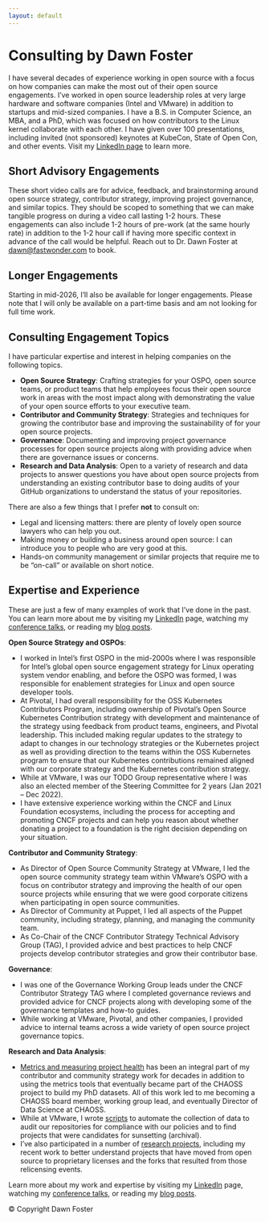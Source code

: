 ```yaml
---
layout: default
---
```


# Consulting by Dawn Foster
I have several decades of experience working in open source with a focus on how companies can make the most out of their open source engagements. I’ve worked in open source leadership roles at very large hardware and software companies (Intel and VMware) in addition to startups and mid-sized companies. I have a B.S. in Computer Science, an MBA, and a PhD, which was focused on how contributors to the Linux kernel collaborate with each other. I have given over 100 presentations, including invited (not sponsored) keynotes at KubeCon, State of Open Con, and other events. Visit my [LinkedIn page](https://www.linkedin.com/in/dawnfoster/) to learn more.


## **Short Advisory Engagements**

These short video calls are for advice, feedback, and brainstorming around open source strategy, contributor strategy, improving project governance, and similar topics. They should be scoped to something that we can make tangible progress on during a video call lasting 1-2 hours. These engagements can also include 1-2 hours of pre-work (at the same hourly rate) in addition to the 1-2 hour call if having more specific context in advance of the call would be helpful. Reach out to Dr. Dawn Foster at dawn@fastwonder.com to book.


## **Longer Engagements**

Starting in mid-2026, I’ll also be available for longer engagements. Please note that I will only be available on a part-time basis and am not looking for full time work.


## **Consulting Engagement Topics**

I have particular expertise and interest in helping companies on the following topics.



* **Open Source Strategy**: Crafting strategies for your OSPO, open source teams, or product teams that help employees focus their open source work in areas with the most impact along with demonstrating the value of your open source efforts to your executive team.
* **Contributor and Community Strategy**: Strategies and techniques for growing the contributor base and improving the sustainability of for your open source projects.
* **Governance**: Documenting and improving project governance processes for open source projects along with providing advice when there are governance issues or concerns.
* **Research and Data Analysis**: Open to a variety of research and data projects to answer questions you have about open source projects from understanding an existing contributor base to doing audits of your GitHub organizations to understand the status of your repositories.

There are also a few things that I prefer **not** to consult on:



* Legal and licensing matters: there are plenty of lovely open source lawyers who can help you out.
* Making money or building a business around open source: I can introduce you to people who are very good at this.
* Hands-on community management or similar projects that require me to be “on-call” or available on short notice.


## **Expertise and Experience**

These are just a few of many examples of work that I’ve done in the past. You can learn more about me by visiting my [LinkedIn](https://www.linkedin.com/in/dawnfoster) page, watching my [conference talks](https://fastwonderblog.com/speaking/), or reading my [blog posts](https://fastwonderblog.com/starting-point/).

**Open Source Strategy and OSPOs**:



* I worked in Intel’s first OSPO in the mid-2000s where I was responsible for Intel’s global open source engagement strategy for Linux operating system vendor enabling, and before the OSPO was formed, I was responsible for enablement strategies for Linux and open source developer tools.
* At Pivotal, I had overall responsibility for the OSS Kubernetes Contributors Program, including ownership of Pivotal’s Open Source Kubernetes Contribution strategy with development and maintenance of the strategy using feedback from product teams, engineers, and Pivotal leadership. This included making regular updates to the strategy to adapt to changes in our technology strategies or the Kubernetes project as well as providing direction to the teams within the OSS Kubernetes program to ensure that our Kubernetes contributions remained aligned with our corporate strategy and the Kubernetes contribution strategy.
* While at VMware, I was our TODO Group representative where I was also an elected member of the Steering Committee for 2 years (Jan 2021 – Dec 2022).
* I have extensive experience working within the CNCF and Linux Foundation ecosystems, including the process for accepting and promoting CNCF projects and can help you reason about whether donating a project to a foundation is the right decision depending on your situation.

**Contributor and Community Strategy**:



* As Director of Open Source Community Strategy at VMware, I led the open source community strategy team within VMware’s OSPO with a focus on contributor strategy and improving the health of our open source projects while ensuring that we were good corporate citizens when participating in open source communities.
* As Director of Community at Puppet, I led all aspects of the Puppet community, including strategy, planning, and managing the community team.
* As Co-Chair of the CNCF Contributor Strategy Technical Advisory Group (TAG), I provided advice and best practices to help CNCF projects develop contributor strategies and grow their contributor base.

**Governance**:



* I was one of the Governance Working Group leads under the CNCF Contributor Strategy TAG where I completed governance reviews and provided advice for CNCF projects along with developing some of the governance templates and how-to guides.
* While working at VMware, Pivotal, and other companies, I provided advice to internal teams across a wide variety of open source project governance topics.

**Research and Data Analysis**:



* [Metrics and measuring project health](https://fastwonderblog.com/metrics/) has been an integral part of my contributor and community strategy work for decades in addition to using the metrics tools that eventually became part of the CHAOSS project to build my PhD datasets. All of this work led to me becoming a CHAOSS board member, working group lead, and eventually Director of Data Science at CHAOSS.
* While at VMware, I wrote [scripts](https://github.com/geekygirldawn/project-api-metrics/tree/main/scripts) to automate the collection of data to audit our repositories for compliance with our policies and to find projects that were candidates for sunsetting (archival).
* I’ve also participated in a number of [research projects](https://fastwonderblog.com/academic/), including my recent work to better understand projects that have moved from open source to proprietary licenses and the forks that resulted from those relicensing events.

Learn more about my work and expertise by visiting my [LinkedIn](https://www.linkedin.com/in/dawnfoster) page, watching my [conference talks](https://fastwonderblog.com/speaking/), or reading my [blog posts](https://fastwonderblog.com/starting-point/).

© Copyright Dawn Foster
